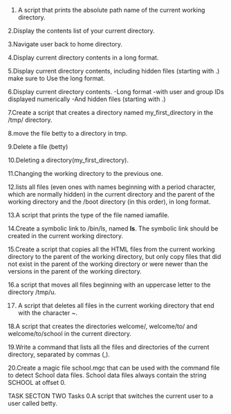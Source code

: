 1. A script that prints the absolute path name of the current working directory.

2.Display the contents list of your current directory.

3.Navigate user back to home directory.

4.Display current directory contents in a long format.

5.Display current directory contents, including hidden files (starting with .) make sure to Use the long format.

6.Display current directory contents.
-Long format
-with user and group IDs displayed numerically
-And hidden files (starting with .)

7.Create a script that creates a directory named my_first_directory in the /tmp/ directory.

8.move the file betty to a directory in tmp.

9.Delete a file (betty)

10.Deleting a directory(my_first_directory).

11.Changing the working directory to the previous one.

12.lists all files (even ones with names beginning with a period character, which are normally hidden) in the current directory and the parent of the working directory and the /boot directory (in this order), in long format.

13.A script that prints the type of the file named iamafile.

14.Create a symbolic link to /bin/ls, named __ls__. The symbolic link should be created in the current working directory.

15.Create a script that copies all the HTML files from the current working directory to the parent of the working directory, but only copy files that did not exist in the parent of the working directory or were newer than the versions in the parent of the working directory.

16.a script that moves all files beginning with an uppercase letter to the directory /tmp/u.

17. A script that deletes all files in the current working directory that end with the character ~.

18.A script that creates the directories welcome/, welcome/to/ and welcome/to/school in the current directory.

19.Write a command that lists all the files and directories of the current directory, separated by commas (,).

20.Create a magic file school.mgc that can be used with the command file to detect School data files. School data files always contain the string SCHOOL at offset 0.

TASK SECTON TWO
Tasks
0.A script that switches the current user to a user called betty.
